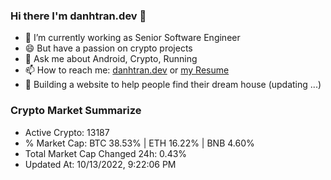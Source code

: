 ### Hi there I'm danhtran.dev 👋

- 🔭 I’m currently working as Senior Software Engineer
- 😄 But have a passion on crypto projects
- 💬 Ask me about Android, Crypto, Running 
- 📫 How to reach me: <a href="https://danhtran.dev" target="_blank">danhtran.dev</a> or <a href="Developer-Resume.pdf" target="_blank">my Resume</a>
- 🌱 Building a website to help people find their dream house (updating ...)

### Crypto Market Summarize
- Active Crypto: 13187
- % Market Cap: BTC 38.53% | ETH 16.22% | BNB 4.60%
- Total Market Cap Changed 24h: 0.43%
- Updated At: 10/13/2022, 9:22:06 PM
